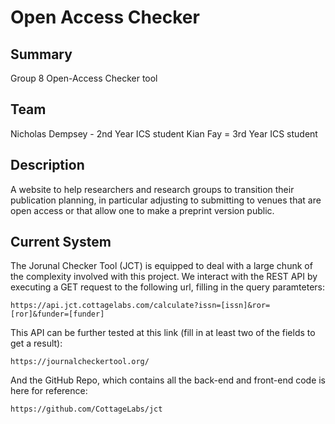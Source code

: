 
# Open Access Checker

## Summary
Group 8 Open-Access Checker tool

## Team
Nicholas Dempsey - 2nd Year ICS student
Kian Fay = 3rd Year ICS student

## Description
A website to help researchers and research groups to transition their publication planning, in particular adjusting to submitting to venues that are open access or that allow one to make a preprint version public.

## Current System


The Jorunal Checker Tool (JCT) is equipped to deal with a large chunk of the complexity involved with this project. We interact with the REST API by executing a GET request to the following url, filling in the query paramteters:

`https://api.jct.cottagelabs.com/calculate?issn=[issn]&ror=[ror]&funder=[funder]`


This API can be further tested at this link (fill in at least two of the fields to get a result):

`https://journalcheckertool.org/`


And the GitHub Repo, which contains all the back-end and front-end code is here for reference:

`https://github.com/CottageLabs/jct`
